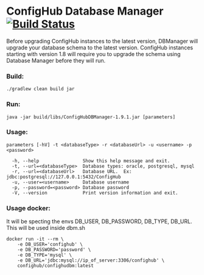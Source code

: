 # ConfigHub Database Manager [![Build Status](https://travis-ci.org/ConfigHubPub/Database-Manager.svg?branch=master)](https://travis-ci.org/ConfigHubPub/Database-Manager)

Before upgrading ConfigHub instances to the latest version, DBManager will upgrade your database schema to the
latest version.  ConfigHub instances starting with version 1.8 will require you to upgrade the schema using
Database Manager before they will run.

### Build:
`./gradlew clean build jar`

### Run:
`java -jar build/libs/ConfigHubDBManager-1.9.1.jar [parameters]`

### Usage: 
`parameters [-hV] -t <databaseType> -r <databaseUrl> -u <username> -p <password>`

```
  -h, --help                Show this help message and exit.
  -t, --url=<databaseType>  Database types: oracle, postgresql, mysql
  -r, --url=<databaseUrl>   Database URL.  Ex: jdbc:postgresql://127.0.0.1:5432/ConfigHub
  -u, --user=<username>     Database username  
  -p, --password=<password> Database password
  -V, --version             Print version information and exit.
```

### Usage docker:

It will be specting the envs DB_USER, DB_PASSWORD, DB_TYPE, DB_URL.
This will be used inside dbm.sh

```
docker run -it --rm \
    -e DB_USER='confighub' \
    -e DB_PASSWORD='password' \
    -e DB_TYPE='mysql' \
    -e DB_URL='jdbc:mysql://ip_of_server:3306/confighub' \
    confighub/confighudbm:latest
```


